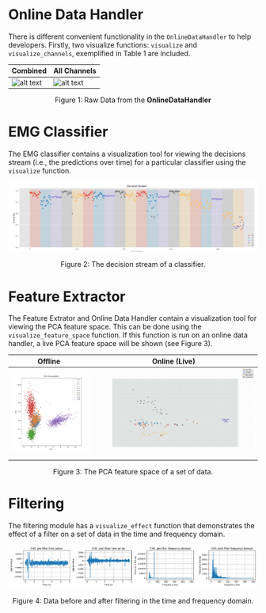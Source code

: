 # Online Data Handler
There is different convenient functionality in the `OnlineDataHandler` to help developers. Firstly, two visualize functions: `visualize` and `visualize_channels`, exemplified in Table 1 are included.

| <center>Combined</center>  | <center>All Channels</center> |
| ------------- | ------------- |
| ![alt text](all_channels.gif)  | ![alt text](multi_channel.gif)   |
<center> <p> Figure 1: Raw Data from the <b>OnlineDataHandler</b></p> </center>

# EMG Classifier 
The EMG classifier contains a visualization tool for viewing the decisions stream (i.e., the predictions over time) for a particular classifier using the `visualize` function. 

![alt text](decision_stream.png)
<center> <p> Figure 2: The decision stream of a classifier.</b></p> </center>

# Feature Extractor 
The Feature Extrator and Online Data Handler contain a visualization tool for viewing the PCA feature space. This can be done using the `visualize_feature_space` function. If this function is run on an online data handler, a live PCA feature space will be shown (see Figure 3). 

| <center>Offline</center>  | <center>Online (Live)</center> |
| ------------- | ------------- |
| ![alt text](feature_space.png)  | ![alt text](feature_space.gif) |
<center> <p> Figure 3: The PCA feature space of a set of data.</p> </center>

# Filtering 
The filtering module has a `visualize_effect` function that demonstrates the effect of a filter on a set of data in the time and frequency domain. 

![](filtering_1.png)
<center> <p> Figure 4: Data before and after filtering in the time and frequency domain.</p> </center>